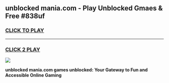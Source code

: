 
## unblocked mania.com - Play Unblocked Gmaes & Free #838uf
<h3>
<a href="https://news.freeplayer.one?title=unblocked_mania.com&ref=24F">CLICK TO PLAY</a></h3>
<hr>

<h3>
<a href="https://news.freeplayer.one?title=unblocked_mania.com&ref=24F">CLICK 2 PLAY</a>
  
</h3>

<a href="https://news.freeplayer.one?title=unblocked_mania.com&ref=24F/"><img src="https://clearcache.store/games.png"></a>


**unblocked mania.com games unblocked: Your Gateway to Fun and Accessible Online Gaming**
